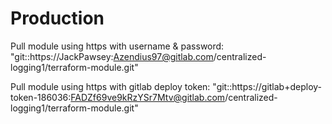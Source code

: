 # Production

Pull module using https with username & password:
    "git::https://JackPawsey:Azendius97@gitlab.com/centralized-logging1/terraform-module.git"
    
Pull module using https with gitlab deploy token:
    "git::https://gitlab+deploy-token-186036:FADZf69ve9kRzYSr7Mtv@gitlab.com/centralized-logging1/terraform-module.git"
